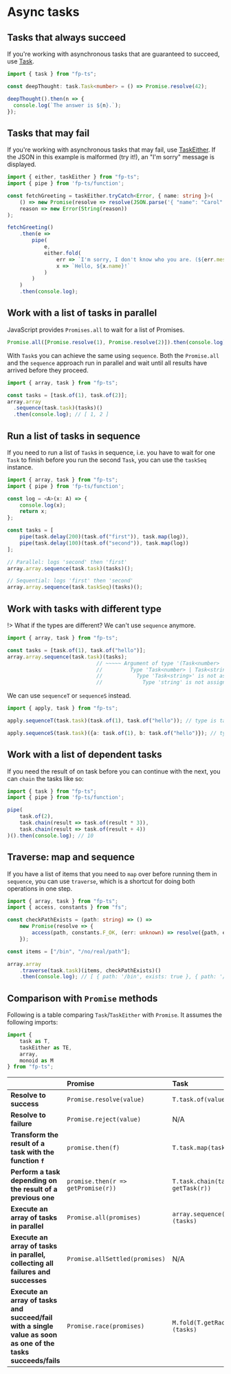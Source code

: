 # Async tasks

## Tasks that always succeed

If you're working with asynchronous tasks that are guaranteed to succeed, use [Task](https://gcanti.github.io/fp-ts/modules/Task.ts).

```ts
import { task } from "fp-ts";

const deepThought: task.Task<number> = () => Promise.resolve(42);

deepThought().then(n => {
  console.log(`The answer is ${n}.`);
});
```

## Tasks that may fail

If you're working with asynchronous tasks that may fail, use [TaskEither](https://gcanti.github.io/fp-ts/modules/TaskEither.ts). If the JSON in this example is malformed (try it!), an "I'm sorry" message is displayed.

```ts
import { either, taskEither } from "fp-ts";
import { pipe } from 'fp-ts/function';

const fetchGreeting = taskEither.tryCatch<Error, { name: string }>(
    () => new Promise(resolve => resolve(JSON.parse('{ "name": "Carol" }'))),
    reason => new Error(String(reason))
);

fetchGreeting()
    .then(e =>
        pipe(
            e,
            either.fold(
                err => `I'm sorry, I don't know who you are. (${err.message})`,
                x => `Hello, ${x.name}!`
            )
        )
    )
    .then(console.log);
```

## Work with a list of tasks in parallel

JavaScript provides `Promises.all` to wait for a list of Promises.

```ts
Promise.all([Promise.resolve(1), Promise.resolve(2)]).then(console.log); // [1, 2]
```

With `Task`s you can achieve the same using `sequence`. Both the `Promise.all` and the `sequence` approach run in parallel and wait until all results have arrived before they proceed.

```ts
import { array, task } from "fp-ts";

const tasks = [task.of(1), task.of(2)];
array.array
  .sequence(task.task)(tasks)()
  .then(console.log); // [ 1, 2 ]
```

## Run a list of tasks in sequence

If you need to run a list of `Task`s in sequence, i.e. you have to wait for one `Task` to finish before you run the second `Task`, you can use the `taskSeq` instance.

```ts
import { array, task } from "fp-ts";
import { pipe } from 'fp-ts/function';

const log = <A>(x: A) => {
    console.log(x);
    return x;
};

const tasks = [
    pipe(task.delay(200)(task.of("first")), task.map(log)),
    pipe(task.delay(100)(task.of("second")), task.map(log))
];

// Parallel: logs 'second' then 'first'
array.array.sequence(task.task)(tasks)();

// Sequential: logs 'first' then 'second'
array.array.sequence(task.taskSeq)(tasks)();
```

## Work with tasks with different type

!> What if the types are different? We can't use `sequence` anymore.

```ts
import { array, task } from "fp-ts";

const tasks = [task.of(1), task.of("hello")];
array.array.sequence(task.task)(tasks);
                             // ~~~~~ Argument of type '(Task<number> | Task<string>)[]' is not assignable to parameter of type 'Task<number>[]'.
                             //         Type 'Task<number> | Task<string>' is not assignable to type 'Task<number>'.
                             //           Type 'Task<string>' is not assignable to type 'Task<number>'.
                             //             Type 'string' is not assignable to type 'number'.
```

We can use `sequenceT` or `sequenceS` instead.

```ts
import { apply, task } from "fp-ts";

apply.sequenceT(task.task)(task.of(1), task.of("hello")); // type is task.Task<[number, string]>

apply.sequenceS(task.task)({a: task.of(1), b: task.of("hello")}); // type is task.Task<{ a: number; b: string; }>
```

## Work with a list of dependent tasks

If you need the result of on task before you can continue with the next, you can `chain` the tasks like so:

```ts
import { task } from "fp-ts";
import { pipe } from 'fp-ts/function';

pipe(
    task.of(2),
    task.chain(result => task.of(result * 3)),
    task.chain(result => task.of(result + 4))
)().then(console.log); // 10
```

## Traverse: map and sequence

If you have a list of items that you need to `map` over before running them in `sequence`, you can use `traverse`, which is a shortcut for doing both operations in one step.

```ts
import { array, task } from "fp-ts";
import { access, constants } from "fs";

const checkPathExists = (path: string) => () =>
    new Promise(resolve => {
        access(path, constants.F_OK, (err: unknown) => resolve({path, exists: !err}));
    });

const items = ["/bin", "/no/real/path"];

array.array
    .traverse(task.task)(items, checkPathExists)()
    .then(console.log); // [ { path: '/bin', exists: true }, { path: '/no/real/path', exists: false } ]
```

## Comparison with `Promise` methods

Following is a table comparing `Task`/`TaskEither` with `Promise`. It assumes the following imports:

<!-- verifier:skip -->
```ts
import {
    task as T,
    taskEither as TE,
    array,
    monoid as M
} from "fp-ts";
```

&nbsp;| Promise | Task | TaskEither
:--- | :--- | :--- | :---
**Resolve to success** | `Promise.resolve(value)` | `T.task.of(value)` | `TE.taskEither.of(value)` or `TE.right(value)`
**Resolve to failure** | `Promise.reject(value)` | N/A | `TE.left(value)`
**Transform the result of a task with the function `f`** | `promise.then(f)` | `T.task.map(task, f)` | `T.taskEither.map(taskEither, f)`
**Perform a task depending on the result of a previous one** | `promise.then(r => getPromise(r))` | `T.task.chain(task, r => getTask(r))` | `T.taskEither.chain(taskEither, r => getTaskEither(r))`
**Execute an array of tasks in parallel** | `Promise.all(promises)` | `array.sequence(T.task)(tasks)` | `array.sequence(TE.taskEither)(taskEithers)`
**Execute an array of tasks in parallel, collecting all failures and successes** | `Promise.allSettled(promises)` | N/A | `array.sequence(TE.taskEither)(taskEithers)`
**Execute an array of tasks and succeed/fail with a single value as soon as one of the tasks succeeds/fails** | `Promise.race(promises)` | `M.fold(T.getRaceMonoid())(tasks)` | `M.fold(T.getRaceMonoid())(taskEithers)`
